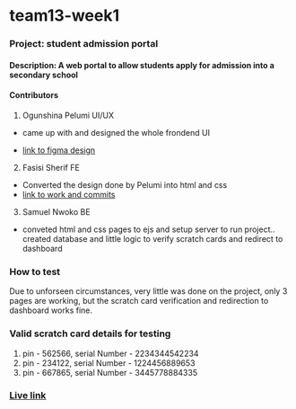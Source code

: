 # team13-week1
### Project: student admission portal
#### Description: A web portal to allow students apply for admission into a secondary school

#### Contributors

1. Ogunshina Pelumi UI/UX 
- came up with and designed the whole frondend UI

- [link to figma design](https://www.figma.com/file/g0zlrn08npzOWWPMlJ4REm/ECX-Schools?node-id=13%3A0) 

2. Fasisi Sherif FE 

- Converted the design done by Pelumi into html and css
- [link to work and commits](https://github.com/fasasisherif/ECX-Internship-Week1-Student_Admission-Site)

3. Samuel Nwoko BE
- conveted html and css pages to ejs and setup server to run project.. created database and little logic to verify scratch cards and redirect to dashboard

### How to test
Due to unforseen circumstances, very little was done on the project, only 3 pages are working, but the scratch card verification and redirection to dashboard works fine.

### Valid scratch card details for testing
1. pin - 562566, serial Number - 2234344542234
2. pin - 234122, serial Number - 1224456889653
3. pin - 667865, serial Number - 3445778884335

### [Live link](https://admin-portal-ecx.herokuapp.com)
